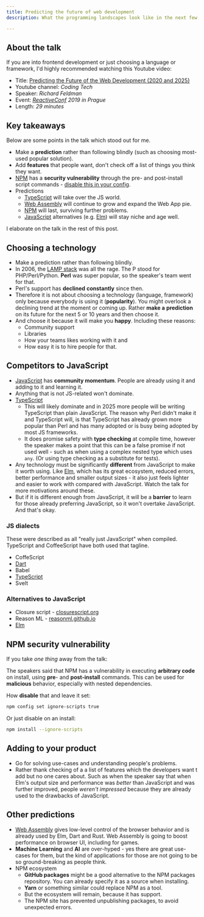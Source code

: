 ```yaml
---
title: Predicting the future of web development
description: What the programming landscapes look like in the next few years

---
```

## About the talk

If you are into frontend development or just choosing a language or framework, I'd highly recommended watching this Youtube video:

* Title: [Predicting the Future of the Web Development (2020 and 2025)](https://www.youtube.com/watch?v=24tQRwIRP_w)
* Youtube channel: _Coding Tech_
* Speaker: _Richard Feldman_
* Event: [_ReactiveConf_](https://reactiveconf.com/) _2019 in Prague_
* Length: _29 minutes_

## Key takeaways

Below are some points in the talk which stood out for me.

* Make a **prediction** rather than following blindly (such as choosing most-used popular solution).
* Add **features** that people want, don't check off a list of things you think they want.
* [NPM](https://github.com/MichaelCurrin/learn-to-code/blob/master/en/topics/scripting_languages/JavaScript/node_packages.md) has a **security vulnerability** through the pre- and post-install script commands - [disable this in your config](#npm-security-vulnerability).
* Predictions
  * [TypeScript](https://github.com/MichaelCurrin/learn-to-code/tree/master/en/topics/scripting_languages/TypeScript) will take over the JS world.
  * [Web Assembly](https://github.com/MichaelCurrin/learn-to-code/tree/master/en/topics/scripting_languages/Web%20Assembly) will continue to grow and expand the Web App pie.
  * [NPM](https://github.com/MichaelCurrin/learn-to-code/blob/master/en/topics/scripting_languages/JavaScript/node_packages.md) will last, surviving further problems.
  * [JavaScript](https://github.com/MichaelCurrin/learn-to-code/tree/master/en/topics/scripting_languages/JavaScript) alternatives (e.g. [Elm](https://github.com/MichaelCurrin/learn-to-code/tree/master/en/topics/scripting_languages/Elm)) will stay niche and age well.

I elaborate on the talk in the rest of this post.

## Choosing a technology

* Make a prediction rather than following blindly.
* In 2006, the [LAMP stack](https://en.wikipedia.org/wiki/LAMP_(software_bundle)) was all the rage. The P stood for PHP/Perl/Python. **Perl** was super popular, so the speaker's team went for that.
* Perl's support has **declined** **constantly** since then.
* Therefore it is not about choosing a technology (language, framework) only because everybody is using it (**popularity**). You might overlook a declining trend at the moment or coming up. Rather **make a** **prediction** on its future for the next 5 or 10 years and then choose it.
* And choose it because it will make you **happy**. Including these reasons:
  * Community support
  * Libraries
  * How your teams likes working with it and
  * How easy it is to hire people for that.

## Competitors to JavaScript

* [JavaScript](https://github.com/MichaelCurrin/learn-to-code/tree/master/en/topics/scripting_languages/JavaScript) has **community momentum**. People are already using it and adding to it and learning it.
* Anything that is not JS-related won't dominate.
* [TypeScript](https://github.com/MichaelCurrin/learn-to-code/tree/master/en/topics/scripting_languages/TypeScript)
  * This will likely dominate and in 2025 more people will be writing TypeScript than plain JavaScript. The reason why Perl didn't make it and TypeScript will, is that TypeScript has already grown more popular than Perl and has many adopted or is busy being adopted by most JS frameworks.
  * It does promise safety with **type checking** at compile time, however the speaker makes a point that this can be a false promise if not used well - such as when using a complex nested type which uses `any`. (Or using type checking as a substitute for tests).
* Any technology must be significantly **different** from JavaScript to make it worth using. Like [Elm](https://github.com/MichaelCurrin/learn-to-code/tree/master/en/topics/scripting_languages/Elm), which has its great ecosystem, reduced errors, better performance and smaller output sizes - it also just feels lighter and easier to work with compared with JavaScript. Watch the talk for more motivations around these.
* But if it is different enough from JavaScript, it will be a **barrier** to learn for those already preferring JavaScript, so it won't overtake JavaScript. And that's okay.

### JS dialects

These were described as all "really just JavaScript" when compiled. TypeScript and CoffeeScript have both used that tagline.

* CoffeScript
* [Dart](https://github.com/MichaelCurrin/learn-to-code/tree/master/en/topics/scripting_languages/Dart)
* Babel
* [TypeScript](https://github.com/MichaelCurrin/learn-to-code/tree/master/en/topics/scripting_languages/TypeScript)
* Svelt

### Alternatives to JavaScript

* Closure script - [closurescript.org ](https://closurescript.org)
* Reason ML - [reasonml.github.io](https://reasonml.github.io)
* [Elm](https://github.com/MichaelCurrin/learn-to-code/tree/master/en/topics/scripting_languages/Elm)

## NPM security vulnerability

If you take _one thing_ away from the talk:

The speakers said that NPM has a vulnerability in executing **arbitrary code** on install, using **pre**- and **post-install** commands. This can be used for **malicious** behavior, especially with nested dependencies.

How **disable** that and leave it set:

```sh
npm config set ignore-scripts true
```

Or just disable on an install:

```sh
npm install --ignore-scripts
```

## Adding to your product

* Go for solving use-cases and understanding people's problems.
* Rather thank checking of a a list of features which the developers want t add but no one cares about. Such as when the speaker say that when Elm's output size and performance was _better_ than JavaScript and was further improved, people _weren't impressed_ because they are already used to the drawbacks of JavaScript.

## Other predictions

* [Web Assembly](https://github.com/MichaelCurrin/learn-to-code/tree/master/en/topics/scripting_languages/Web%20Assembly) gives low-level control of the browser behavior and is already used by Elm, Dart and Rust. Web Assembly is going to boost performance on browser UI, including for games.
* **Machine Learning** and **AI** are over-hyped - yes there are great use-cases for them, but the kind of applications for those are not going to be so ground-breaking as people think.
* NPM ecosystem
  * **GitHub packages** might be a good alternative to the NPM packages repository. You can already specify it as a source when installing.
  * **Yarn** or something similar could replace NPM as a tool.
  * But the ecosystem will remain, because it has support. 
  * The NPM site has prevented unpublishing packages, to avoid unexpected errors.